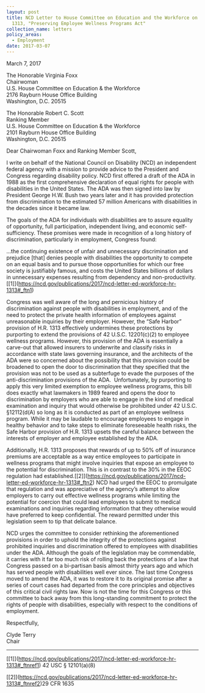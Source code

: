 ```yaml
---
layout: post
title: NCD Letter to House Committee on Education and the Workforce on the H.R.
  1313, "Preserving Employee Wellness Programs Act"
collection_name: letters
policy_areas:
  - Employment
date: 2017-03-07
---
```

March 7, 2017

The Honorable Virginia Foxx\
Chairwoman\
U.S. House Committee on Education & the Workforce\
2176 Rayburn House Office Building\
Washington, D.C. 20515

The Honorable Robert C. Scott\
Ranking Member\
U.S. House Committee on Education & the Workforce\
2101 Rayburn House Office Building\
Washington, D.C. 20515

Dear Chairwoman Foxx and Ranking Member Scott,

I write on behalf of the National Council on Disability (NCD) an independent federal agency with a mission to provide advice to the President and Congress regarding disability policy. NCD first offered a draft of the ADA in 1988 as the first comprehensive declaration of equal rights for people with disabilities in the United States. The ADA was then signed into law by President George H.W. Bush two years later and it has provided protection from discrimination to the estimated 57 million Americans with disabilities in the decades since it became law.

The goals of the ADA for individuals with disabilities are to assure equality of opportunity, full participation, independent living, and economic self-sufficiency. These promises were made in recognition of a long history of discrimination, particularly in employment, Congress found:

…the continuing existence of unfair and unnecessary discrimination and prejudice \[that] denies people with disabilities the opportunity to compete on an equal basis and to pursue those opportunities for which our free society is justifiably famous, and costs the United States billions of dollars in unnecessary expenses resulting from dependency and non-productivity.[\[1]](https://ncd.gov/publications/2017/ncd-letter-ed-workforce-hr-1313#_ftn1)

Congress was well aware of the long and pernicious history of discrimination against people with disabilities in employment, and of the need to protect the private health information of employees against unreasonable inquiries by their employer. However, the “Safe Harbor” provision of H.R. 1313 effectively undermines these protections by purporting to extend the provisions of 42 U.S.C. 12201(c)(2) to employee wellness programs. However, this provision of the ADA is essentially a carve-out that allowed insurers to underwrite and classify risks in accordance with state laws governing insurance, and the architects of the ADA were so concerned about the possibility that this provision could be broadened to open the door to discrimination that they specified that the provision was not to be used as a subterfuge to evade the purposes of the anti-discrimination provisions of the ADA.  Unfortunately, by purporting to apply this very limited exemption to employee wellness programs, this bill does exactly what lawmakers in 1989 feared and opens the door to discrimination by employers who are able to engage in the kind of medical examination and inquiry that would otherwise be prohibited under 42 U.S.C. §12112(d(A) so long as it is conducted as part of an employee wellness program. While it may be laudable to encourage employees to engage in healthy behavior and to take steps to eliminate foreseeable health risks, the Safe Harbor provision of H.R. 1313 upsets the careful balance between the interests of employer and employee established by the ADA.

Additionally, H.R. 1313 proposes that rewards of up to 50% off of insurance premiums are acceptable as a way entice employees to participate in wellness programs that might involve inquiries that expose an employee to the potential for discrimination. This is in contrast to the 30% in the EEOC regulation had established.[\[2]](https://ncd.gov/publications/2017/ncd-letter-ed-workforce-hr-1313#_ftn2) NCD had urged the EEOC to promulgate that regulation and was appreciative of the agency’s attempt to allow employers to carry out effective wellness programs while limiting the potential for coercion that could lead employees to submit to medical examinations and inquiries regarding information that they otherwise would have preferred to keep confidential. The reward permitted under this legislation seem to tip that delicate balance.

NCD urges the committee to consider rethinking the aforementioned provisions in order to uphold the integrity of the protections against prohibited inquiries and discrimination offered to employees with disabilities under the ADA. Although the goals of the legislation may be commendable, it carries with it far too much risk of rolling back the protections of a law that Congress passed on a bi-partisan basis almost thirty years ago and which has served people with disabilities well ever since. The last time Congress moved to amend the ADA, it was to restore it to its original promise after a series of court cases had departed from the core principles and objectives of this critical civil rights law. Now is not the time for this Congress or this committee to back away from this long-standing commitment to protect the rights of people with disabilities, especially with respect to the conditions of employment.

Respectfully,

Clyde Terry\
Chair



- - -

[\[1]](https://ncd.gov/publications/2017/ncd-letter-ed-workforce-hr-1313#_ftnref1) 42 USC § 12101(a)(8)

[\[2]](https://ncd.gov/publications/2017/ncd-letter-ed-workforce-hr-1313#_ftnref2)29 CFR 1635